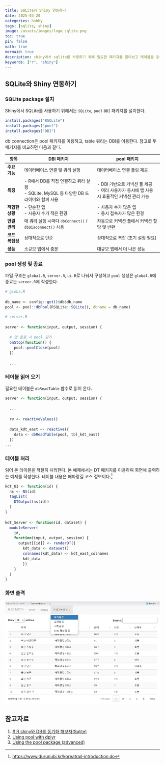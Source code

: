 ```yaml
---
title: SQLite와 Shiny 연동하기 
date: 2025-03-20
categories: hobby
tags: [sqlite, shiny]
image: /assets/images/logo_sqlite.png
toc: true
pin: false
math: true
mermaid: true
description: shiny에서 sqlite를 사용하기 위해 필요한 패키지를 알아보고 테이블을 읽어 화면에 출력하는 기능을 구현한다.
keywords: ["r", "shiny"]
---
```


## SQLite와 Shiny 연동하기

### SQLite package 설치

Shiny에서 SQLite를 사용하기 위해서는 `SQLite`, `pool` `DBI` 패키지를 설치한다.

```r
install.packages("RSQLite")
install.packages("pool")
install.packages("DBI")
```

db connection은 pool 패키지를 이용하고, table 쿼리는 DBI를 이용한다. 참고로 두 패키지를 비교하면 다음과 같다.

|항목|DBI 패키지|pool 패키지|
|---|---|---|
|**주요 기능**|데이터베이스 연결 및 쿼리 실행|데이터베이스 연결 풀링 제공|
|**특징**|- R에서 DB를 직접 연결하고 쿼리 실행<br>- SQLite, MySQL 등 다양한 DB 드라이버와 함께 사용|- DBI 기반으로 커넥션 풀 제공<br>- 여러 사용자가 동시에 앱 사용 시 효율적인 커넥션 관리 가능|
|**적합한 상황**|- 단순한 앱<br>- 사용자 수가 적은 환경|- 사용자 수가 많은 앱<br>- 동시 접속자가 많은 환경|
|**연결 관리**|매 쿼리 실행 시마다 `dbConnect()` / `dbDisconnect()` 사용|자동으로 커넥션 풀에서 커넥션 할당 및 반환|
|**코드 복잡성**|상대적으로 단순|상대적으로 복잡 (초기 설정 필요)|
|**성능**|소규모 앱에서 충분|대규모 앱에서 더 나은 성능|

### pool 생성 및 종료

파일 구조는 `global.R`, `server.R`, `ui.R`로 나눠서 구성하고 `pool` 생성은 `global.R`에 종료는 `server.R`에 작성한다.

```r
# globa.R

db_name <- config::get()$db$db_name
pool <- pool::dbPool(RSQLite::SQLite(), dbname = db_name)
```

```r
# server.R

server <- function(input, output, session) {
  
  # 앱 종료 시 pool 닫기
  onStop(function() {
    pool::poolClose(pool)
  })

  ...
```

### 테이블 읽어 오기

필요한 테이블은 `dbReadTable` 함수로 읽어 온다.

```r
server <- function(input, output, session) {
  
  ...
  
  rv <- reactiveValues()
  
  data_kdt_east <- reactive({
    data <- dbReadTable(pool, tbl_kdt_east)
  })
...
```

### 테이블 처리

읽어 온 테이블을 적절히 처리한다. 본 예제에서는 DT 패키지를 이용하여 화면에 출력하는 예제를 작성한다. 테이블 내용은 해파랑길 코스 정보이다.[^1]

```r
kdt_UI <- function(id) {
  ns <- NS(id)
  tagList(
    DTOutput(ns(id))
  )
}

kdt_Server <- function(id, dataset) {
  moduleServer(
    id,
    function(input, output, session) {
      output[[id]] <- renderDT({
        kdt_data <- dataset()
        colnames(kdt_data) <- kdt_east_colnames
        kdt_data
        })
    }
  )
}
```

### 화면 출력

![[live demo](https://yeonkyupark.shinyapps.io/Grain-Data-Shiny-Demo/)](/assets/images/2025-03-20-sqlite-shiny.png)



## 참고자료
1. [# R shiny와 DB를 동기화 해보자(Sqlite)](https://unfinishedgod.netlify.app/2020/08/23/r-shiny%EC%99%80-db%EB%A5%BC-%EB%8F%99%EA%B8%B0%ED%99%94-%ED%95%B4%EB%B3%B4%EC%9E%90sqlite/)
2. [Using pool with dplyr](https://rstudio.github.io/pool/articles/pool-dplyr.html)
3. [Using the pool package (advanced)](https://shiny.posit.co/r/articles/build/pool-advanced/)

[^1]: https://www.durunubi.kr/koreatrail-introduction.do
